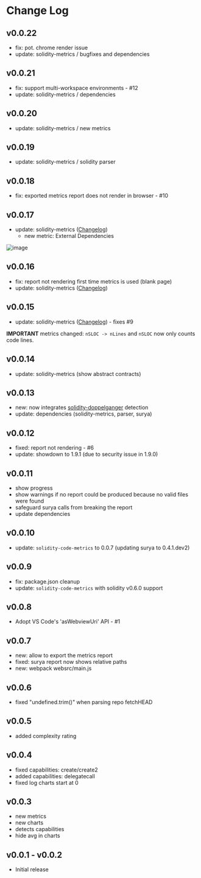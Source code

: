 # Change Log

## v0.0.22
- fix: pot. chrome render issue
- update: solidity-metrics / bugfixes and dependencies

## v0.0.21
- fix: support multi-workspace environments - #12
- update: solidity-metrics / dependencies

## v0.0.20
- update: solidity-metrics / new metrics

## v0.0.19
- update: solidity-metrics / solidity parser

## v0.0.18
- fix: exported metrics report does not render in browser - #10

## v0.0.17
- update: solidity-metrics ([Changelog](https://github.com/ConsenSys/solidity-metrics/releases/tag/v0.0.16))
  - new metric: External Dependencies
  
![image](https://user-images.githubusercontent.com/2865694/103999393-1e008d00-519d-11eb-9ccd-77e1387781b1.png)

## v0.0.16
- fix: report not rendering first time metrics is used (blank page)
- update: solidity-metrics ([Changelog](https://github.com/ConsenSys/solidity-metrics/releases/tag/v0.0.15))

## v0.0.15
- update: solidity-metrics ([Changelog](https://github.com/ConsenSys/solidity-metrics/releases/tag/v0.0.14)) - fixes #9

**IMPORTANT** metrics changed: `nSLOC -> nLines` and `nSLOC` now only counts code lines.

## v0.0.14
- update: solidity-metrics (show abstract contracts)

## v0.0.13
- new: now integrates [solidity-doppelganger](https://github.com/tintinweb/solidity-doppelganger) detection
- update: dependencies (solidity-metrics, parser, surya)

## v0.0.12
- fixed: report not rendering - #6
- update: showdown to 1.9.1 (due to security issue in 1.9.0)

## v0.0.11
- show progress
- show warnings if no report could be produced because no valid files were found
- safeguard surya calls from breaking the report
- update dependencies

## v0.0.10
- update: `solidity-code-metrics` to 0.0.7 (updating surya to 0.4.1.dev2)

## v0.0.9
- fix: package.json cleanup
- update: `solidity-code-metrics` with solidity v0.6.0 support

## v0.0.8
- Adopt VS Code's 'asWebviewUri' API - #1

## v0.0.7
- new: allow to export the metrics report
- fixed: surya report now shows relative paths
- new: webpack websrc/main.js

## v0.0.6
- fixed "undefined.trim()" when parsing repo fetchHEAD

## v0.0.5  
- added complexity rating

## v0.0.4
- fixed capabilities: create/create2
- added capabilities: delegatecall
- fixed log charts start at 0

## v0.0.3
- new metrics
- new charts
- detects capabilities
- hide avg in charts

## v0.0.1 - v0.0.2
- Initial release
